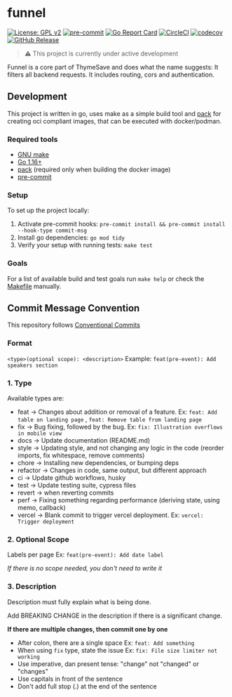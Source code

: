 funnel
===
[![License: GPL v2](https://img.shields.io/badge/License-GPL%20v2-blue.svg)](https://www.gnu.org/licenses/old-licenses/gpl-2.0.en.html)
[![pre-commit](https://img.shields.io/badge/%E2%9A%93%20%20pre--commit-enabled-success)](https://pre-commit.com/)
[![Go Report Card](https://goreportcard.com/badge/github.com/thymesave/funnel)](https://goreportcard.com/report/github.com/thymesave/funnel)
[![CircleCI](https://circleci.com/gh/ThymeSave/funnel/tree/main.svg?style=shield)](https://circleci.com/gh/ThymeSave/funnel/tree/main)
[![codecov](https://codecov.io/gh/thymesave/funnel/branch/main/graph/badge.svg?token=J9DAZXRUDZ)](https://codecov.io/gh/thymesave/funnel)
[![GitHub Release](https://img.shields.io/github/v/tag/thymesave/funnel.svg?label=version)](https://github.com/thymesave/funnel/releases)

> ⚠️ This project is currently under active development

Funnel is a core part of ThymeSave and does what the name suggests: It filters all backend requests. It includes
routing, cors and authentication.

## Development

This project is written in go, uses make as a simple build tool and [pack](https://github.com/buildpacks/pack) for
creating oci compliant images, that can be executed with docker/podman.

### Required tools

- [GNU make](https://www.gnu.org/software/make/)
- [Go 1.16+](https://golang.org/)
- [pack](https://github.com/buildpacks/pack) (required only when building the docker image)
- [pre-commit](https://pre-commit.com/)

### Setup

To set up the project locally:

1. Activate pre-commit hooks: `pre-commit install && pre-commit install --hook-type commit-msg`
1. Install go dependencies: `go mod tidy`
1. Verify your setup with running tests: `make test`

### Goals

For a list of available build and test goals run `make help` or check the [Makefile](./Makefile) manually.

## Commit Message Convention

This repository follows [Conventional Commits](https://www.conventionalcommits.org/en/v1.0.0/)

### Format

`<type>(optional scope): <description>`
Example: `feat(pre-event): Add speakers section`

### 1. Type

Available types are:

- feat → Changes about addition or removal of a feature. Ex: `feat: Add table on landing page`
  , `feat: Remove table from landing page`
- fix → Bug fixing, followed by the bug. Ex: `fix: Illustration overflows in mobile view`
- docs → Update documentation (README.md)
- style → Updating style, and not changing any logic in the code (reorder imports, fix whitespace, remove comments)
- chore → Installing new dependencies, or bumping deps
- refactor → Changes in code, same output, but different approach
- ci → Update github workflows, husky
- test → Update testing suite, cypress files
- revert → when reverting commits
- perf → Fixing something regarding performance (deriving state, using memo, callback)
- vercel → Blank commit to trigger vercel deployment. Ex: `vercel: Trigger deployment`

### 2. Optional Scope

Labels per page Ex: `feat(pre-event): Add date label`

*If there is no scope needed, you don't need to write it*

### 3. Description

Description must fully explain what is being done.

Add BREAKING CHANGE in the description if there is a significant change.

**If there are multiple changes, then commit one by one**

- After colon, there are a single space Ex: `feat: Add something`
- When using `fix` type, state the issue Ex: `fix: File size limiter not working`
- Use imperative, dan present tense: "change" not "changed" or "changes"
- Use capitals in front of the sentence
- Don't add full stop (.) at the end of the sentence
